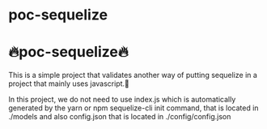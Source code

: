 # poc-sequelize

# 🔥poc-sequelize🔥

This is a simple project that validates another way of putting sequelize in a project that mainly uses javascript.🤔

In this project, we do not need to use index.js which is automatically generated by the yarn or npm sequelize-cli init command, that is located in ./models and also config.json that is located in ./config/config.json
